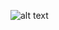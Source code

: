 

![alt text](https://sun9-12.userapi.com/impg/6qq0fHAbXnkiKJbhvVZBJhJwWZu6y6JarbyvKA/8w0MaUbrvo0.jpg?size=1280x587&quality=96&sign=427b62d51a17459b446f0b3d724639af&type=album)